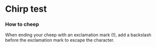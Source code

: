 # Chirp test

### How to cheep
When ending your cheep with an exclamation mark (!), add a backslash before the exclamation mark to escape the character.
